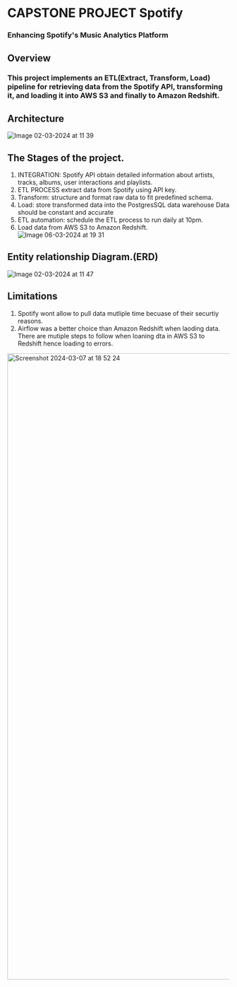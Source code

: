# CAPSTONE PROJECT Spotify 
### Enhancing Spotify's Music Analytics Platform
## Overview
### This project implements an ETL(Extract, Transform, Load) pipeline for retrieving data from the Spotify API, transforming it, and loading it into AWS S3 and finally to Amazon Redshift.
## Architecture
![Image 02-03-2024 at 11 39](https://github.com/nessymoy/Spotify_capston_project/assets/136928658/b0833c05-f2d8-414b-819b-621e5f495c2d)

## The Stages of the project.
  1. INTEGRATION: Spotify API obtain detailed information about artists, tracks, albums, user interactions and playlists.
  2. ETL PROCESS extract data from Spotify using API key.
  3. Transform: structure and format raw data to fit predefined schema.
  4. Load: store transformed data into the PostgresSQL data warehouse Data should be constant and accurate
5. ETL automation: schedule the ETL process to run daily at 10pm.
6. Load data from AWS S3 to Amazon Redshift.
![Image 06-03-2024 at 19 31](https://github.com/nessymoy/Spotify_capston_project/assets/136928658/02556c54-2953-4d34-89d4-4bcb85b6c9f0)
## Entity relationship Diagram.(ERD)
![Image 02-03-2024 at 11 47](https://github.com/nessymoy/Spotify_capston_project/assets/136928658/95af28d7-64f4-4a9d-94fc-e116813b05fe)

## Limitations
1. Spotify wont allow to pull data mutliple time becuase of their securtiy reasons.
2. Airflow was a better choice than Amazon Redshift when laoding data. There are mutiple steps to follow when loaning dta in AWS S3 to Redshift hence loading to errors.
<img width="1418" alt="Screenshot 2024-03-07 at 18 52 24" src="https://github.com/nessymoy/Spotify_capston_project/assets/136928658/bcb37cd0-8c1f-46bc-b135-78e35d505afc">

